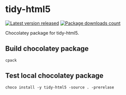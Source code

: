# tidy-html5

[![Latest version released](https://img.shields.io/chocolatey/v/tidy-html5.svg)](https://chocolatey.org/packages/tidy-html5)
[![Package downloads count](https://img.shields.io/chocolatey/dt/tidy-html5.svg)](https://chocolatey.org/packages/tidy-html5)

Chocolatey package for tidy-html5.

## Build chocolatey package

```
cpack
```

## Test local chocolatey package

```
choco install -y tidy-html5 -source . -prerelase
```
